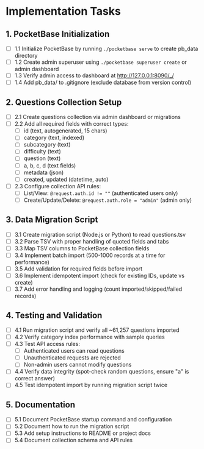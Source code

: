 # Implementation Tasks

## 1. PocketBase Initialization
- [ ] 1.1 Initialize PocketBase by running `./pocketbase serve` to create pb_data directory
- [ ] 1.2 Create admin superuser using `./pocketbase superuser create` or admin dashboard
- [ ] 1.3 Verify admin access to dashboard at http://127.0.0.1:8090/_/
- [ ] 1.4 Add pb_data/ to .gitignore (exclude database from version control)

## 2. Questions Collection Setup
- [ ] 2.1 Create questions collection via admin dashboard or migrations
- [ ] 2.2 Add all required fields with correct types:
  - [ ] id (text, autogenerated, 15 chars)
  - [ ] category (text, indexed)
  - [ ] subcategory (text)
  - [ ] difficulty (text)
  - [ ] question (text)
  - [ ] a, b, c, d (text fields)
  - [ ] metadata (json)
  - [ ] created, updated (datetime, auto)
- [ ] 2.3 Configure collection API rules:
  - [ ] List/View: `@request.auth.id != ""` (authenticated users only)
  - [ ] Create/Update/Delete: `@request.auth.role = "admin"` (admin only)

## 3. Data Migration Script
- [ ] 3.1 Create migration script (Node.js or Python) to read questions.tsv
- [ ] 3.2 Parse TSV with proper handling of quoted fields and tabs
- [ ] 3.3 Map TSV columns to PocketBase collection fields
- [ ] 3.4 Implement batch import (500-1000 records at a time for performance)
- [ ] 3.5 Add validation for required fields before import
- [ ] 3.6 Implement idempotent import (check for existing IDs, update vs create)
- [ ] 3.7 Add error handling and logging (count imported/skipped/failed records)

## 4. Testing and Validation
- [ ] 4.1 Run migration script and verify all ~61,257 questions imported
- [ ] 4.2 Verify category index performance with sample queries
- [ ] 4.3 Test API access rules:
  - [ ] Authenticated users can read questions
  - [ ] Unauthenticated requests are rejected
  - [ ] Non-admin users cannot modify questions
- [ ] 4.4 Verify data integrity (spot-check random questions, ensure "a" is correct answer)
- [ ] 4.5 Test idempotent import by running migration script twice

## 5. Documentation
- [ ] 5.1 Document PocketBase startup command and configuration
- [ ] 5.2 Document how to run the migration script
- [ ] 5.3 Add setup instructions to README or project docs
- [ ] 5.4 Document collection schema and API rules
